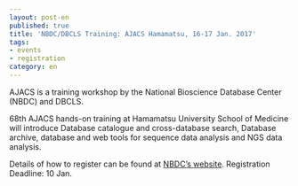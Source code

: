 ```yaml
---
layout: post-en
published: true
title: 'NBDC/DBCLS Training: AJACS Hamamatsu, 16-17 Jan. 2017'
tags:
- events
- registration
category: en
---
```

AJACS is a training workshop by the National Bioscience Database Center (NBDC) and DBCLS.

 

68th AJACS hands-on training at Hamamatsu University School of Medicine will introduce Database catalogue and cross-database search, Database archive, database and web tools for sequence data analysis and NGS data analysis.

 

Details of how to register can be found at [NBDC’s website](http://eventss.biosciencedbc.jp/training/ajacs68). Registration Deadline: 10 Jan.